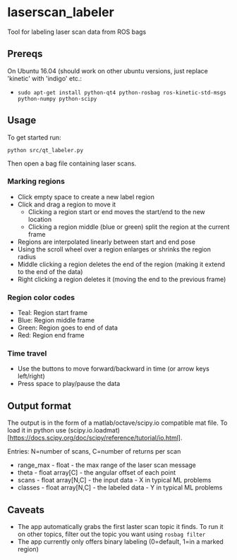 # laserscan_labeler
Tool for labeling laser scan data from ROS bags

## Prereqs
On Ubuntu 16.04 (should work on other ubuntu versions, just replace 'kinetic' with 'indigo' etc.:
* `sudo apt-get install python-qt4 python-rosbag ros-kinetic-std-msgs python-numpy python-scipy`

## Usage
To get started run:

`python src/qt_labeler.py`

Then open a bag file containing laser scans. 

### Marking regions
- Click empty space to create a new label region
- Click and drag a region to move it
  - Clicking a region start or end moves the start/end to the new location
  - Clicking a region middle (blue or green) split the region at the current frame
- Regions are interpolated linearly between start and end pose
- Using the scroll wheel over a region enlarges or shrinks the region radius
- Middle clicking a region deletes the end of the region (making it extend to the end of the data)
- Right clicking a region deletes it (moving the end to the previous frame)

### Region color codes
- Teal: Region start frame
- Blue: Region middle frame
- Green: Region goes to end of data
- Red: Region end frame

### Time travel
- Use the buttons to move forward/backward in time (or arrow keys left/right)
- Press space to play/pause the data

## Output format
The output is in the form of a matlab/octave/scipy.io compatible mat file. To load it in python use (scipy.io.loadmat)[https://docs.scipy.org/doc/scipy/reference/tutorial/io.html].

Entries:
N=number of scans, C=number of returns per scan

- range_max - float - the max range of the laser scan message
- theta - float array[C] - the angular offset of each point
- scans - float array[N,C]  - the input data - X in typical ML problems
- classes - float array[N,C] - the labeled data - Y in typical ML problems

## Caveats
* The app automatically grabs the first laster scan topic it finds. To run it on other topics, filter out the topic you want using `rosbag filter`
* The app currently only offers binary labeling (0=default, 1=in a marked region)